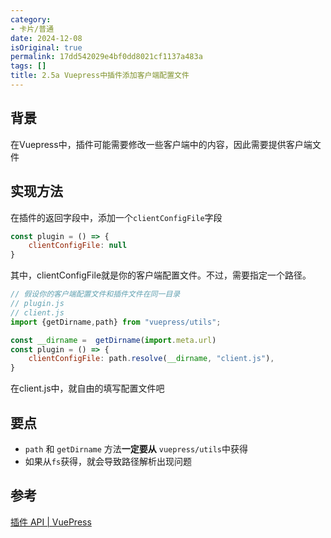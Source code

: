 ```yaml
---
category:
- 卡片/普通
date: 2024-12-08
isOriginal: true
permalink: 17dd542029e4bf0dd8021cf1137a483a
tags: []
title: 2.5a Vuepress中插件添加客户端配置文件
---
```

## 背景
在Vuepress中，插件可能需要修改一些客户端中的内容，因此需要提供客户端文件
## 实现方法
在插件的返回字段中，添加一个`clientConfigFile`字段
```javascript
const plugin = () => {
    clientConfigFile: null
}
```
其中，clientConfigFile就是你的客户端配置文件。不过，需要指定一个路径。
```javascript
// 假设你的客户端配置文件和插件文件在同一目录
// plugin.js
// client.js
import {getDirname,path} from "vuepress/utils";

const __dirname =  getDirname(import.meta.url)
const plugin = () => {
    clientConfigFile: path.resolve(__dirname, "client.js"),
}
```
在client.js中，就自由的填写配置文件吧
## 要点
- `path` 和 `getDirname` 方法**一定要从** `vuepress/utils`中获得
- 如果从`fs`获得，就会导致路径解析出现问题
## 参考
[插件 API | VuePress](https://vuepress.vuejs.org/zh/reference/plugin-api.html#clientconfigfile)